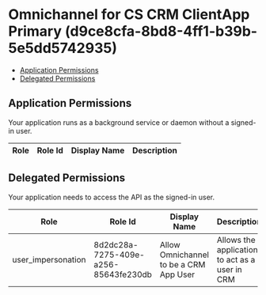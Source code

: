 # Omnichannel for CS CRM ClientApp Primary (d9ce8cfa-8bd8-4ff1-b39b-5e5dd5742935)
- [Application Permissions](#application-permissions)
- [Delegated Permissions](#delegated-permissions)

## Application Permissions
Your application runs as a background service or daemon without a signed-in user.

| Role | Role Id | Display Name | Description |
|---|---|---|---|

## Delegated Permissions
Your application needs to access the API as the signed-in user. 

| Role | Role Id | Display Name | Description |
|---|---|---|---|
| user_impersonation | 8d2dc28a-7275-409e-a256-85643fe230db | Allow Omnichannel to be a CRM App User | Allows the application to act as a user in CRM |

